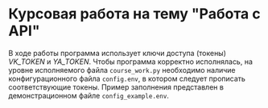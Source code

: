 # Курсовая работа на тему "Работа с API"

В ходе работы программа использует ключи доступа (токены) _VK_TOKEN_ и _YA_TOKEN_. Чтобы программа корректно исполнялась, на уровне исполняемого файла `course_work.py` необходимо наличие конфигурационного файла `config.env`, в котором следует прописать соответствующие токены. Пример заполнения представлен в демонстрационном файле `config_example.env`. 